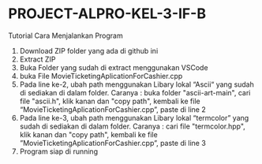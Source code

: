 ﻿# PROJECT-ALPRO-KEL-3-IF-B

Tutorial Cara Menjalankan Program

1. Download ZIP folder yang ada di github ini
2. Extract ZIP
3. Buka Folder yang sudah di extract menggunakan VSCode
4. buka File MovieTicketingAplicationForCashier.cpp
5. Pada line ke-2, ubah path menggunakan Libary lokal “Ascii“ yang sudah di sediakan di dalam folder. Caranya : buka folder "ascii-art-main", cari file "ascii.h", klik kanan dan "copy path", kembali ke file “MovieTicketingAplicationForCashier.cpp”, paste di line 2
6. Pada line ke-3, ubah path menggunakan Libary lokal “termcolor” yang sudah di sediakan di dalam folder. Caranya : cari file "termcolor.hpp", klik kanan dan "copy path", kembali ke file ”MovieTicketingAplicationForCashier.cpp”, paste di line 3
7. Program siap di running
